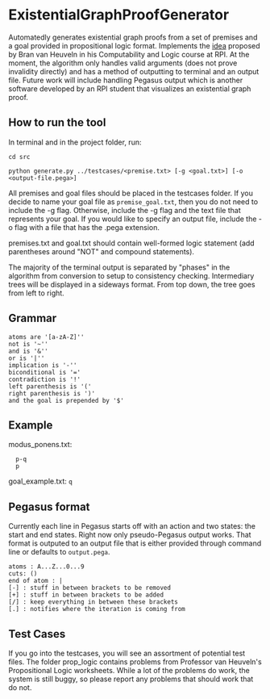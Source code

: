 # ExistentialGraphProofGenerator
Automatedly generates existential graph proofs from a set of premises and a goal provided in propositional logic format.  Implements the [idea](http://www.cogsci.rpi.edu/~heuveb/Research/EG/details.html "EG Technical Details")  proposed by Bran van Heuveln in his Computability and Logic course at RPI. At the moment, the algorithm only handles valid arguments (does not prove invalidity directly) and has a method of outputting to terminal and an output file.  Future work will include handling Pegasus output which is another software developed by an RPI student that visualizes an existential graph proof.

## How to run the tool
In terminal and in the project folder, run:

`cd src`

`python generate.py ../testcases/<premise.txt> [-g <goal.txt>] [-o <output-file.pega>]`

All premises and goal files should be placed in the testcases folder.  If you decide to name your goal file as `premise_goal.txt`, then you do not need to include the -g flag.  Otherwise, include the -g flag and the text file that represents your goal.  If you would like to specify an output file, include the -o flag with a file that has the .pega extension.

premises.txt and goal.txt should contain well-formed logic statement (add parentheses around "NOT" and compound statements).

The majority of the terminal output is separated by "phases" in the algorithm from conversion to setup to consistency checking.  Intermediary trees will be displayed in a sideways format.  From top down, the tree goes from left to right.

## Grammar

    atoms are '[a-zA-Z]''
    not is '~''
    and is '&''
    or is '|''
    implication is '-''
    biconditional is '='
    contradiction is '!'
    left parenthesis is '('
    right parenthesis is ')'
    and the goal is prepended by '$'

## Example
  modus_ponens.txt:
  
      p-q
      p

  goal_example.txt:
      ```q```

## Pegasus format
Currently each line in Pegasus starts off with an action and two states: the start and end states.  Right now only pseudo-Pegasus output works.  That format is outputed to an output file that is either provided through command line or defaults to ```output.pega```.

    atoms : A...Z...0...9
    cuts: ()
    end of atom : |
    [-] : stuff in between brackets to be removed
    [+] : stuff in between brackets to be added
    [/] : keep everything in between these brackets
    [.] : notifies where the iteration is coming from

## Test Cases
If you go into the testcases, you will see an assortment of potential test files.  The folder prop_logic contains problems from Professor van Heuveln's Propositional Logic worksheets.  While a lot of the problems do work, the system is still buggy, so please report any problems that should work that do not.
